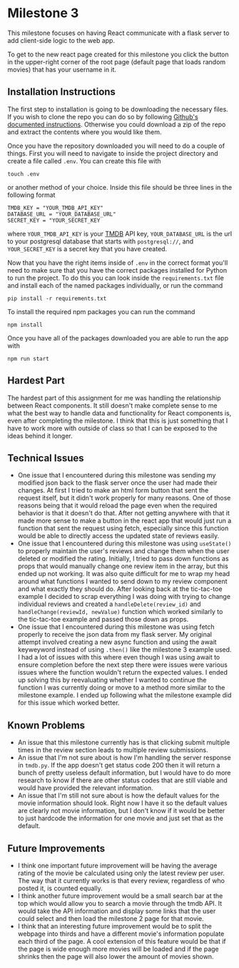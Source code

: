 # Milestone 3

This milestone focuses on having React communicate with a flask server to add client-side logic to the web app.

To get to the new react page created for this milestone you click the button in the upper-right corner of the root page (default page that loads random movies) that has your username in it.

## Installation Instructions

The first step to installation is going to be downloading the necessary files. If you wish to clone the repo you can do so by following [Github's documented instructions](https://docs.github.com/en/repositories/creating-and-managing-repositories/cloning-a-repository). Otherwise you could download a zip of the repo and extract the contents where you would like them.

Once you have the repository downloaded you will need to do a couple of things. First you will need to navigate to inside the project directory and create a file called `.env`. You can create this file with

```touch .env```

or another method of your choice. Inside this file should be three lines in the following format

```text
TMDB_KEY = "YOUR_TMDB_API_KEY"
DATABASE_URL = "YOUR_DATABASE_URL"
SECRET_KEY = "YOUR_SECRET_KEY
```

where `YOUR_TMDB_API_KEY` is your [TMDB](https://developers.themoviedb.org/3/getting-started/introduction) API key, ```YOUR_DATABASE_URL``` is the url to your postgresql database that starts with ```postgresql://```, and ```YOUR_SECRET_KEY``` is a secret key that you have created.

Now that you have the right items inside of `.env` in the correct format you'll need to make sure that you have the correct packages installed for Python to run the project. To do this you can look inside the `requirements.txt` file and install each of the named packages individually, or run the command

```pip install -r requirements.txt```

To install the required npm packages you can run the command

```npm install```

Once you have all of the packages downloaded you are able to run the app with

```npm run start```

## Hardest Part

The hardest part of this assignment for me was handling the relationship between React components. It still doesn't make complete sense to me what the best way to handle data and functionality for React components is, even after completing the milestone. I think that this is just something that I have to work more with outside of class so that I can be exposed to the ideas behind it longer.

## Technical Issues

- One issue that I encountered during this milestone was sending my modified json back to the flask server once the user had made their changes. At first I tried to make an html form button that sent the request itself, but it didn't work properly for many reasons. One of those reasons being that it would reload the page even when the required behavior is that it doesn't do that. After not getting anywhere with that it made more sense to make a button in the react app that would just run a function that sent the request using fetch, especially since this function would be able to directly access the updated state of reviews easily.
- One issue that I encountered during this milestone was using `useState()` to properly maintain the user's reviews and change them when the user deleted or modified the rating. Initially, I tried to pass down functions as props that would manually change one review item in the array, but this ended up not working. It was also quite difficult for me to wrap my head around what functions I wanted to send down to my review component and what exactly they should do. After looking back at the tic-tac-toe example I decided to scrap everything I was doing with trying to change individual reviews and created a `handleDelete(review_id)` and `handleChange(reviewId, newValue)` function which worked similarly to the tic-tac-toe example and passed those down as props.
- One issue that I encountered during this milestone was using fetch properly to receive the json data from my flask server. My original attempt involved creating a new async function and using the await keyweyword instead of using `.then()` like the milestone 3 example used. I had a lot of issues with this where even though I was using await to ensure completion before the next step there were issues were various issues where the function wouldn't return the expected values. I ended up solving this by reevaluating whether I wanted to continue the function I was currently doing or move to a method more similar to the milestone example. I ended up following what the milestone example did for this issue which worked better.

## Known Problems

- An issue that this milestone currently has is that clicking submit multiple times in the review section leads to multiple review submissions.
- An issue that I'm not sure about is how I'm handling the server response in `tmdb.py`. If the app doesn't get status code 200 then it will return a bunch of pretty useless default information, but I would have to do more research to know if there are other status codes that are still viable and would have provided the relevant information.
- An issue that I'm still not sure about is how the default values for the movie information should look. Right now I have it so the default values are clearly not movie information, but I don't know if it would be better to just hardcode the information for one movie and just set that as the default.

## Future Improvements

- I think one important future improvement will be having the average rating of the movie be calculated using only the latest review per user. The way that it currently works is that every review, regardless of who posted it, is counted equally.
- I think another future improvement would be a small search bar at the top which would allow you to search a movie through the tmdb API. It would take the API information and display some links that the user could select and then load the milestone 2 page for that movie.
- I think that an interesting future improvement would be to split the webpage into thirds and have a different movie's information populate each third of the page. A cool extension of this feature would be that if the page is wide enough more movies will be loaded and if the page shrinks then the page will also lower the amount of movies shown.
